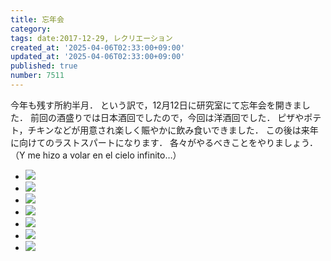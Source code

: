```yaml
---
title: 忘年会
category:
tags: date:2017-12-29, レクリエーション
created_at: '2025-04-06T02:33:00+09:00'
updated_at: '2025-04-06T02:33:00+09:00'
published: true
number: 7511
---
```




今年も残す所約半月．
という訳で，12月12日に研究室にて忘年会を開きました．
前回の酒盛りでは日本酒回でしたので，今回は洋酒回でした．
ピザやポテト，チキンなどが用意され楽しく賑やかに飲み食いできました．
この後は来年に向けてのラストスパートになります．
各々がやるべきことをやりましょう． （Y me hizo a volar en el cielo infinito…）

<div class="img-container">
    <ul class="slider">
        <li><img src="https://img.esa.io/uploads/production/attachments/13979/2025/04/06/148142/78ae9557-4e01-4eee-b295-8de7ce13674e.webp" loading='lazy' /></li>
        <li><img src="https://img.esa.io/uploads/production/attachments/13979/2025/04/06/148142/ae244f6c-b970-42eb-85d3-24960c11f683.webp" loading='lazy' /></li>
        <li><img src="https://img.esa.io/uploads/production/attachments/13979/2025/04/06/148142/84af7a24-c165-41e4-bfbc-99d4b75d95d9.webp" loading='lazy' /></li>
        <li><img src="https://img.esa.io/uploads/production/attachments/13979/2025/04/06/148142/37bd56eb-a74c-480d-bc41-3778a655e37f.webp" loading='lazy' /></li>
        <li><img src="https://img.esa.io/uploads/production/attachments/13979/2025/04/06/148142/7d0f4d6c-74aa-4d95-a2ff-ca7ddaee57de.webp" loading='lazy' /></li>
        <li><img src="https://img.esa.io/uploads/production/attachments/13979/2025/04/06/148142/bab1bdc3-30f9-46da-b113-e77085064368.webp" loading='lazy' /></li>
        <li><img src="https://img.esa.io/uploads/production/attachments/13979/2025/04/06/148142/0ba7b5e0-0a61-40ba-bf55-74734175123f.webp" loading='lazy' /></li>
    </ul>
</div>

